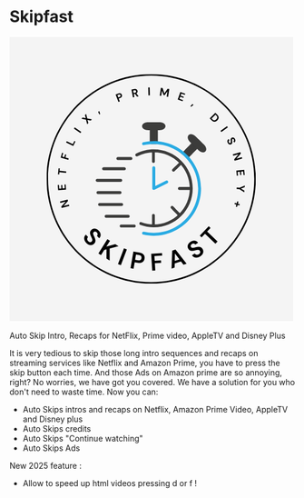 # Skipfast

![Skipfast Logo](marketing/SkipfastLogo.png?raw=true "Title")

Auto Skip Intro, Recaps for NetFlix, Prime video, AppleTV and Disney Plus

It is very tedious to skip those long intro sequences and recaps on streaming services like Netflix and Amazon Prime, you have to press the skip button each time.
And those Ads on Amazon prime are so annoying, right? No worries, we have got you covered.
We have a solution for you who don't need to waste time. Now you can:
- Auto Skips intros and recaps on Netflix, Amazon Prime Video, AppleTV and Disney plus
- Auto Skips credits 
- Auto Skips "Continue watching"
- Auto Skips Ads 

New 2025 feature : 
- Allow to speed up html videos pressing d or f !

